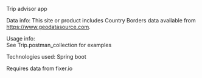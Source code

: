 Trip advisor app

Data info:
This site or product includes Country Borders data available from https://www.geodatasource.com.

Usage info:<br>
See Trip.postman_collection for examples

Technologies used: Spring boot

Requires data from fixer.io
